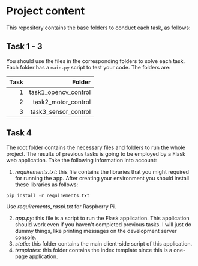 # Project content

This repository contains the base folders to conduct each task, as follows:

## Task 1 - 3

You should use the files in the corresponding folders to solve each task. Each folder has a `main.py` script to test your code. The folders are:

| Task |               Folder |
|-----:|---------------------:|
|   1  | task1_opencv_control |
|   2  | task2_motor_control  |
|   3  | task3_sensor_control |

## Task 4

The root folder contains the necessary files and folders to run the whole project. The results of previous tasks is going to be employed by a Flask web application. Take the following information into account:

1. *requirements.txt*: this file contains the libraries that you might required for running the app. After creating your environment you should install these libraries as follows:

```
pip install -r requirements.txt
```

Use *requirements_raspi.txt* for Raspberry Pi.

2. *app.py*: this file is a script to run the Flask application. This application should work even if you haven't completed previous tasks. I will just do dummy things, like printing messages on the development server console.
3. *static*: this folder contains the main client-side script of this application.
4. *templates*: this folder contains the index template since this is a one-page application.
